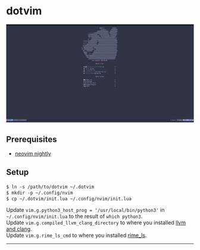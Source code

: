 dotvim
======

![](https://raw.githubusercontent.com/TwIStOy/dotvim/master/screenshots/start_page.png)

## Prerequisites

- [neovim nightly](https://github.com/neovim/neovim)

## Setup

```
$ ln -s /path/to/dotvim ~/.dotvim
$ mkdir -p ~/.config/nvim
$ cp ~/.dotvim/init.lua ~/.config/nvim/init.lua
```

Update `vim.g.python3_host_prog = '/usr/local/bin/python3'` in `~/.config/nvim/init.lua` to the result of `which python3`.  
Update `vim.g.compiled_llvm_clang_directory` to where you installed [llvm and clang](https://github.com/llvm/llvm-project).  
Update `vim.g.rime_ls_cmd` to where you installed [rime_ls](https://github.com/wlh320/rime-ls).  

---
